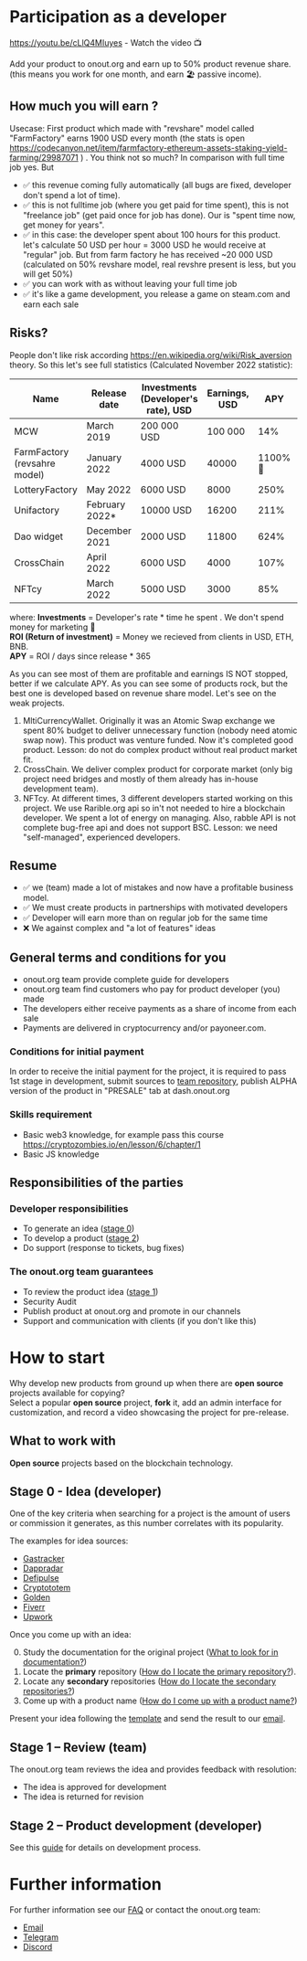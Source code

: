 # Participation as a developer

https://youtu.be/cLlQ4MIuyes - Watch the video 📺 

Add your product to onout.org and earn up to 50% product revenue share. (this means you work for one month, and earn 🏖 passive income).

## How much you will earn ? 
Usecase: First product which made with "revshare" model called "FarmFactory" earns 1900 USD every month (the stats is open https://codecanyon.net/item/farmfactory-ethereum-assets-staking-yield-farming/29987071 ) . You think not so much? In comparison with full time job yes. But

- ✅ this revenue coming fully automatically (all bugs are fixed, developer don't spend a lot of time).
- ✅ this is not fulltime job (where you get paid for time spent), this is not "freelance job" (get paid once for job has done). Our is "spent time now, get money for years".   
- ✅ in this case: the developer spent about 100 hours for this product. let's calculate 50 USD per hour = 3000 USD he would receive at "regular" job. But from farm factory he has received ~20 000 USD (calculated on 50% revshare model, real revshre present is less, but you will get 50%)
- ✅ you can work with as without leaving your full time job 
- ✅ it's like a game development, you release a game on steam.com and earn each sale

## Risks?
People don't like risk according  https://en.wikipedia.org/wiki/Risk_aversion theory. So this let's see full statistics (Calculated November 2022 statistic): 

| Name             | Release date   | Investments (Developer's rate), USD | Earnings, USD | APY                              | ROI |
|------------------|----------------|-------------------------------------|---------------|----------------------------------|-----|
| MCW              | March 2019     | 200 000 USD                         | 100 000       | 14% |  50%    |
| FarmFactory (revsahre model)      | January 2022   | 4000 USD           | 40000         |     1100% 🤩                       | 1000%    |
| LotteryFactory   | May 2022       | 6000 USD                            | 8000          |  250%                                | 133%    |
| Unifactory       | February 2022* | 10000 USD                           | 16200         |  211%                                | 162%    |
| Dao widget       | December 2021  | 2000 USD                            | 11800         |  624%                                | 590%    |
| CrossChain       | April 2022     | 6000 USD                            | 4000          |  107%                                | 66%    |
| NFTcy            | March 2022     | 5000 USD                            | 3000          |  85%                                | 60%    |

where: **Investments** = Developer's rate * time he spent . We don't spend money for marketing 🍏 <br>
**ROI (Return of investment)** = Money we recieved from clients in USD, ETH, BNB.  <br>
**APY** = ROI / days since release * 365 <br>


As you can see most of them are profitable and earnings IS NOT stopped, better if we calculate APY. As you can see some of products rock, but the best one is developed based on revenue share model. Let's see on the weak projects.  

1. MltiCurrencyWallet. Originally it was an Atomic Swap exchange we spent 80% budget to deliver unnecessary function (nobody need atomic swap now). This product was venture funded. Now it's completed good product. Lesson: do not do complex product without real product market fit. 
2. CrossChain. We deliver complex product for corporate market (only big project need bridges and mostly of them already has in-house development team). 
3. NFTcy. At different times, 3 different developers started working on this project. We use Rarible.org api so in't not needed to hire a blockchain developer. We spent a lot of energy on managing. Also, rabble API is not complete bug-free api and does not support BSC. Lesson: we need "self-managed", experienced developers.  

## Resume
- ✅ we (team) made a lot of mistakes and now have a profitable business model. 
- ✅ We must create products in partnerships with motivated developers    
- ✅ Developer will earn more than on regular job for the same time
- ❌ We against complex and "a lot of features" ideas

## General terms and conditions for you
- onout.org team provide complete guide for developers
- onout.org team find customers who pay for product developer (you) made
- The developers either receive payments as a share of income from each sale
- Payments are delivered in cryptocurrency and/or payoneer.com.

### Conditions for initial payment

In order to receive the initial payment for the project, it is required to pass 1st stage in development, submit sources to [team repository](https://github.com/noxonsu), publish ALPHA version of the product in "PRESALE" tab at dash.onout.org 

### Skills requirement
- Basic web3 knowledge, for example pass this course https://cryptozombies.io/en/lesson/6/chapter/1 
- Basic JS knowledge

## Responsibilities of the parties

### Developer responsibilities

- To generate an idea ([stage 0](#contributing0))
- To develop a product ([stage 2](#contributing2))
- Do support (response to tickets, bug fixes)

### The onout.org team guarantees

- To review the product idea ([stage 1](#contributing1))
- Security Audit
- Publish product at onout.org and promote in our channels
- Support and communication with clients (if you don't like this)

# How to start

Why develop new products from ground up when there are **open source** projects available for copying?<br/>
Select a popular **open source** project, **fork** it, add an admin interface for customization, and record a video showcasing the project for pre-release.

## What to work with

**Open source** projects based on the blockchain technology.

## <a name="contributing0"></a> Stage 0 - Idea (developer)

One of the key criteria when searching for a project is the amount of users or commission it generates, as this number correlates with its popularity.<br/>

The examples for idea sources:

- [Gastracker](https://etherscan.io/gastracker)
- [Dappradar](https://dappradar.com/)
- [Defipulse](https://www.defipulse.com/defi-list)
- [Cryptototem](https://cryptototem.com/ico-list/)
- [Golden](https://golden.com/query/list-of-cryptocurrency-companies-E5Y)
- [Fiverr](https://www.fiverr.com/search/gigs?query=fork&source=main_banner&search_in=everywhere&search-autocomplete-original-term=fork)
- [Upwork](https://www.upwork.com/services/search?q=fork)

Once you come up with an idea:

0. Study the documentation for the original project ([What to look for in documentation?](./faq.md#what-do-i-look-for-in-documentation))
0. Locate the **primary** repository ([How do I locate the primary repository?](./faq.md#how-do-i-locate-the-primary-repository)).
0. Locate any **secondary** repositories ([How do I locate the secondary repositories?](./faq.md#how-do-i-locate-secondary-repositories))
0. Come up with a product name ([How do I come up with a product name?](./faq.md#how-do-i-come-up-with-a-product-name))

Present your idea following the [template](./templates/idea.md) and send the result to our [email](mailto:support@onout.org).

## <a name="contributing1"></a> Stage 1 – Review (team)

The onout.org team reviews the idea and provides feedback with resolution: 

- The idea is approved for development
- The idea is returned for revision

## <a name="contributing2"></a> Stage 2 – Product development (developer)

See this [guide](./development.md) for details on development process.

# Further information

For further information see our [FAQ](./faq.md) or contact the onout.org team:

- [Email](mailto:support@onout.org)
- [Telegram](https://t.me/onoutsupportbot)
- [Discord](https://discord.gg/VwKEmHEgVN)
